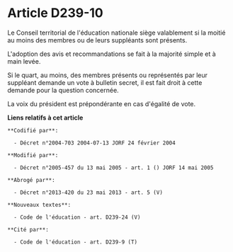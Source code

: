 # Article D239-10

Le Conseil territorial de l'éducation nationale siège valablement si la moitié au moins des membres ou de leurs suppléants
sont présents.

L'adoption des avis et recommandations se fait à la majorité simple et à main levée.

Si le quart, au moins, des membres présents ou représentés par leur suppléant demande un vote à bulletin secret, il est fait
droit à cette demande pour la question concernée.

La voix du président est prépondérante en cas d'égalité de vote.

**Liens relatifs à cet article**

	**Codifié par**:

	  - Décret n°2004-703 2004-07-13 JORF 24 février 2004

	**Modifié par**:

	  - Décret n°2005-457 du 13 mai 2005 - art. 1 () JORF 14 mai 2005

	**Abrogé par**:

	  - Décret n°2013-420 du 23 mai 2013 - art. 5 (V)

	**Nouveaux textes**:

	  - Code de l'éducation - art. D239-24 (V)

	**Cité par**:

	  - Code de l'éducation - art. D239-9 (T)
